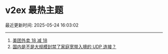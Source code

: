 # v2ex 最热主题

最近更新时间: 2025-05-24 16:03:02

--- 
1. [美团外卖 18 减 18](https://www.v2ex.com/t/1133973) 
2. [国内是不是大规模封禁了家庭宽带入境的 UDP 连接？](https://www.v2ex.com/t/1133974) 
